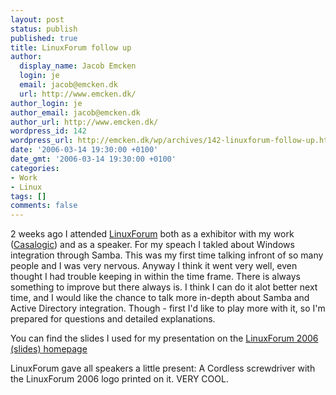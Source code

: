 ```yaml
---
layout: post
status: publish
published: true
title: LinuxForum follow up
author:
  display_name: Jacob Emcken
  login: je
  email: jacob@emcken.dk
  url: http://www.emcken.dk/
author_login: je
author_email: jacob@emcken.dk
author_url: http://www.emcken.dk/
wordpress_id: 142
wordpress_url: http://emcken.dk/wp/archives/142-linuxforum-follow-up.html
date: '2006-03-14 19:30:00 +0100'
date_gmt: '2006-03-14 19:30:00 +0100'
categories:
- Work
- Linux
tags: []
comments: false
---
```

2 weeks ago I attended [LinuxForum][1] both as a exhibitor with my work ([Casalogic][2]) and as a speaker. For my speach I takled about Windows integration through Samba. This was my first time talking infront of so many people and I was very nervous. Anyway I think it went very well, even thought I had trouble keeping in within the time frame. There is always something to improve but there always is. I think I can do it alot better next time, and I would like the chance to talk more in-depth about Samba and Active Directory integration. Though - first I'd like to play more with it, so I'm prepared for questions and detailed explanations.

You can find the slides I used for my presentation on the [LinuxForum 2006 (slides) homepage][3]

LinuxForum gave all speakers a little present: A Cordless screwdriver with the LinuxForum 2006 logo printed on it. VERY COOL.

[1]: http://www.linuxforum.dk/2006/
[2]: http://www.casalogic.dk/
[3]: http://www.linuxforum.dk/2006/slides/

